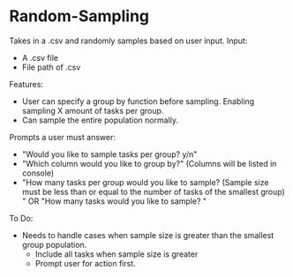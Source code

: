 # Random-Sampling
Takes in a .csv and randomly samples based on user input.
Input:
- A .csv file
- File path of .csv

Features:
- User can specify a group by function before sampling. Enabling sampling X amount of tasks per group.
- Can sample the entire population normally.

Prompts a user must answer:

- "Would you like to sample tasks per group? y/n"
- "Which column would you like to group by?" (Columns will be listed in console)
- "How many tasks per group would you like to sample? (Sample size must be less than or equal to the number of tasks of the smallest group) " OR "How many tasks would you like to sample? "

To Do:
- Needs to handle cases when sample size is greater than the smallest group population.
    - Include all tasks when sample size is greater
    - Prompt user for action first.
